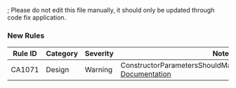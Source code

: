 ; Please do not edit this file manually, it should only be updated through code fix application.
### New Rules
Rule ID | Category | Severity | Notes
--------|----------|----------|-------
CA1071 | Design | Warning | ConstructorParametersShouldMatchPropertyNamesAnalyzer, [Documentation](https://docs.microsoft.com/dotnet/fundamentals/code-analysis/quality-rules/ca1071)